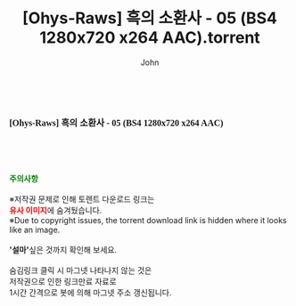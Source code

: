 ﻿---
layout: post
title:  "[Ohys-Raws] 흑의 소환사 - 05 (BS4 1280x720 x264 AAC).torrent"
author: John
categories: [ 애니메이션 ]
tags: [  ]
image:  
description: "[Ohys-Raws] 흑의 소환사 - 05 (BS4 1280x720 x264 AAC) torrent 정보 공유"
toc: true
toc_sticky: true
---

<br>
<div class="view-img">
<a class="view_image" href="http://torrentmobile61.com/bbs/view_image.php?fn=%2Fdata%2Ffile%2Fani%2F3735182707_8PiUJmFq_4491b1578253604ae6397837d5034008bf76786b.jpg" target="_blank"><img alt="" class="img-tag" content="http://torrentmobile61.com/data/file/ani/3735182707_8PiUJmFq_4491b1578253604ae6397837d5034008bf76786b.jpg" itemprop="image" src="http://torrentmobile61.com/data/file/ani/3735182707_8PiUJmFq_4491b1578253604ae6397837d5034008bf76786b.jpg"/></a></div><div class="view-content" itemprop="description">
<p><span style="font-family:nanumsquareround;font-size:16px;font-weight:700;white-space:nowrap;background-color:rgb(255,255,255);">[Ohys-Raws] 흑의 소환사 - 05 (BS4 1280x720 x264 AAC)</span> </p> </div>
    
<br><br><br>
<p data-ke-size="size16"><b><span style="color: green;">주의사항</span></b><br /><br />※저작권 문제로 인해 토렌트 다운로드 링크는<br /><b><span style="color: red;">유사 이미지</span></b>에 숨겨뒀습니다.<br />※Due to copyright issues, the torrent download link is hidden where it looks like an image.<br /><br /><b>'설마'</b>싶은 것까지 확인해 보세요.<br /><br />숨김링크 클릭 시 마그넷 나타나지 않는 것은<br />저작권으로 인한 링크만료 자료로<br />1시간 간격으로 봇에 의해 마그넷 주소 갱신됩니다.</p>
